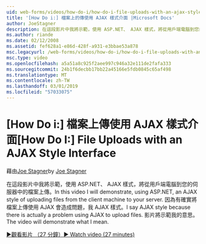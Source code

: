 ```yaml
---
uid: web-forms/videos/how-do-i/how-do-i-file-uploads-with-an-ajax-style-interface
title: '[How Do i:] 檔案上的傳使用 AJAX 樣式介面 |Microsoft Docs'
author: JoeStagner
description: 在這段影片中我將示範，使用 ASP.NET、 AJAX 樣式，將從用戶端電腦到您的伺服器中的檔案上傳。 我說 AJAX 樣式，因為沒有...
ms.author: riande
ms.date: 02/12/2008
ms.assetid: fef628a1-e86d-428f-a931-e3bbae53a878
msc.legacyurl: /web-forms/videos/how-do-i/how-do-i-file-uploads-with-an-ajax-style-interface
msc.type: video
ms.openlocfilehash: a5a51a8c925f2aee997c946a32e111de2fafa333
ms.sourcegitcommit: 24b1f6decbb17bb22a45166e5fdb0845c65af498
ms.translationtype: MT
ms.contentlocale: zh-TW
ms.lasthandoff: 03/01/2019
ms.locfileid: "57033075"
---
```

<a name="how-do-i--file-uploads-with-an-ajax-style-interface"></a><span data-ttu-id="877dd-104">[How Do i:] 檔案上傳使用 AJAX 樣式介面</span><span class="sxs-lookup"><span data-stu-id="877dd-104">[How Do I:]  File Uploads with an AJAX Style Interface</span></span>
====================
<span data-ttu-id="877dd-105">藉由[Joe Stagner](https://github.com/JoeStagner)</span><span class="sxs-lookup"><span data-stu-id="877dd-105">by [Joe Stagner](https://github.com/JoeStagner)</span></span>

<span data-ttu-id="877dd-106">在這段影片中我將示範，使用 ASP.NET、 AJAX 樣式，將從用戶端電腦到您的伺服器中的檔案上傳。</span><span class="sxs-lookup"><span data-stu-id="877dd-106">In this video I will demonstrate, using ASP.NET, an AJAX style of uploading files from the client machine to your server.</span></span> <span data-ttu-id="877dd-107">因為有確實將檔案上傳使用 AJAX 會造成問題，我 AJAX 樣式。</span><span class="sxs-lookup"><span data-stu-id="877dd-107">I say AJAX style because there is actually a problem using AJAX to upload files.</span></span> <span data-ttu-id="877dd-108">影片將示範我的意思。</span><span class="sxs-lookup"><span data-stu-id="877dd-108">The video will demonstrate what I mean.</span></span>

[<span data-ttu-id="877dd-109">&#9654;觀看影片 （27 分鐘）</span><span class="sxs-lookup"><span data-stu-id="877dd-109">&#9654; Watch video (27 minutes)</span></span>](https://channel9.msdn.com/Blogs/ASP-NET-Site-Videos/how-do-i-file-uploads-with-an-ajax-style-interface)

